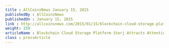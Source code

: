 ```yaml
---
title : AllCoinsNews January 15, 2015
publishedBy : AllCoinsNews
publishedOn : January 15, 2015
link : http://allcoinsnews.com/2015/01/15/blockchain-cloud-storage-platform-storj-attracts-attention-at-ces-2015/
weight: 259
articleName : Blockchain Cloud Storage Platform Storj Attracts Attention at CES 2015
class : pressArticle
---
```

